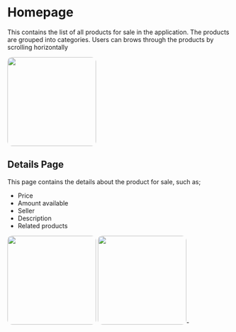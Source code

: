 # Homepage

This contains the list of all products for sale in the application.
The products are grouped into categories. Users can brows through the products by scrolling horizontally

<image style="border-radius:10px;" src="./assets/images/ss/home.jpg" width="200"/>

## Details Page

This page contains the details about the product for sale, such as;

- Price
- Amount available
- Seller
- Description
- Related products

<image style="border-radius:10px;" src="./assets/images/ss/details-1.jpg" width="200"/>
<image style="border-radius:10px;" src="./assets/images/ss/details-2.jpg" width="200"/>-
